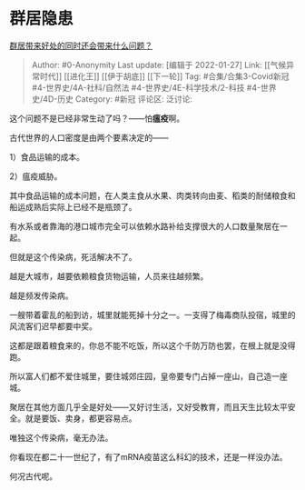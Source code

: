 # 群居隐患
[群居带来好处的同时还会带来什么问题？](https://www.zhihu.com/question/329002114/answer/2272741207)
> Author: #0-Anonymity
> Last update: [编辑于 2022-01-27]
> Link: [[气候异常时代]] [[进化王]] [[伊于胡底]] [[下一轮]]
> Tag: #合集/合集3-Covid新冠 #4-世界史/4A-社科/自然法 #4-世界史/4E-科学技术/2-科技 #4-世界史/4D-历史
> Category: #新冠
> 评论区:
> 泛讨论:

这个问题不是已经非常生动了吗？——怕**瘟疫**啊。

古代世界的人口密度是由两个要素决定的——

1）食品运输的成本。

2）瘟疫威胁。

其中食品运输的成本问题，在人类主食从水果、肉类转向由麦、稻类的耐储粮食和船运成熟后实际上已经不是瓶颈了。

有水系或者靠海的港口城市完全可以依赖水路补给支撑很大的人口数量聚居在一起。

但就是这个传染病，死活解决不了。

越是大城市，越要依赖粮食货物运输，人员来往越频繁。

越是频发传染病。

一艘带着霍乱的船到访，城里就能死掉十分之一。一支得了梅毒商队投宿，城里的风流客们迟早都要中奖。

这都是跟着粮食来的，你总不能不吃饭，所以这个千防万防也罢，在根上就是没得跑。

所以富人们都不爱住城里，要住城郊庄园，皇帝要专门占掉一座山，自己造一座城。

聚居在其他方面几乎全是好处——又好讨生活，又好受教育，而且天生比较太平安全。就是要饭、卖身，都更容易点。

唯独这个传染病，毫无办法。

你看现在都二十一世纪了，有了mRNA疫苗这么科幻的技术，还是一样没办法。

何况古代呢。

